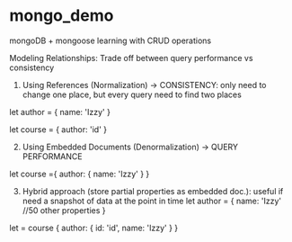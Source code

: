 # mongo_demo
mongoDB + mongoose learning with CRUD operations


Modeling Relationships: 
Trade off between query performance vs consistency

1. Using References (Normalization) -> CONSISTENCY: only need to change one place, but every query need to find two places

  let author = {
   name: 'Izzy'
  }

  let course = {
    author: 'id'
  }


2. Using Embedded Documents (Denormalization) -> QUERY PERFORMANCE
  
  let course ={
    author: {
      name: 'Izzy'
    }
  }


3. Hybrid approach (store partial properties as embedded doc.): useful if need a snapshot of data at the point in time
  let author = {
    name: 'Izzy'
    //50 other properties
  }

  let = course {
    author: {
      id: 'id',
      name: 'Izzy'
    }
  }

